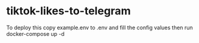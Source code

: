 # tiktok-likes-to-telegram

To deploy this copy example.env to .env and fill the config values then run docker-compose up -d
